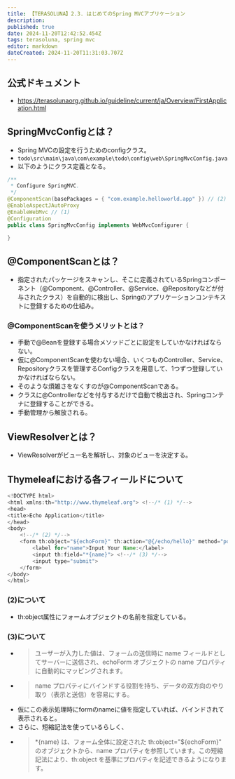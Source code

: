 ```yaml
---
title: 【TERASOLUNA】2.3. はじめてのSpring MVCアプリケーション
description: 
published: true
date: 2024-11-20T12:42:52.454Z
tags: terasoluna, spring mvc
editor: markdown
dateCreated: 2024-11-20T11:31:03.707Z
---
```


## 公式ドキュメント
- https://terasolunaorg.github.io/guideline/current/ja/Overview/FirstApplication.html

## SpringMvcConfigとは？
- Spring MVCの設定を行うためのconfigクラス。
- `todo\src\main\java\com\example\todo\config\web\SpringMvcConfig.java`
- 以下のようにクラス定義となる。
```java
/**
 * Configure SpringMVC.
 */
@ComponentScan(basePackages = { "com.example.helloworld.app" }) // (2)
@EnableAspectJAutoProxy
@EnableWebMvc // (1)
@Configuration
public class SpringMvcConfig implements WebMvcConfigurer {

}
```

## @ComponentScanとは？
- 指定されたパッケージをスキャンし、そこに定義されているSpringコンポーネント（@Component、@Controller、@Service、@Repositoryなどが付与されたクラス）を自動的に検出し、Springのアプリケーションコンテキストに登録するための仕組み。

### @ComponentScanを使うメリットとは？
- 手動で@Beanを登録する場合メソッドごとに設定をしていかなければならない。
- 仮に@ComponentScanを使わない場合、いくつものController、Service、Repositoryクラスを管理するConfigクラスを用意して、1つずつ登録していかなければならない。
- そのような煩雑さをなくすのが@ComponentScanである。
- クラスに@Controllerなどを付与するだけで自動で検出され、Springコンテナに登録することができる。
- 手動管理から解放される。

## ViewResolverとは？
- ViewResolverがビュー名を解析し、対象のビューを決定する。

## Thymeleafにおける各フィールドについて
```java
<!DOCTYPE html>
<html xmlns:th="http://www.thymeleaf.org"> <!--/* (1) */-->
<head>
<title>Echo Application</title>
</head>
<body>
    <!--/* (2) */-->
    <form th:object="${echoForm}" th:action="@{/echo/hello}" method="post">
        <label for="name">Input Your Name:</label>
        <input th:field="*{name}"> <!--/* (3) */-->
        <input type="submit">
    </form>
</body>
</html>
```
### (2)について
- th:object属性にフォームオブジェクトの名前を指定している。

### (3)について
- > ユーザーが入力した値は、フォームの送信時に name フィールドとしてサーバーに送信され、echoForm オブジェクトの name プロパティに自動的にマッピングされます。
- > name プロパティにバインドする役割を持ち、データの双方向のやり取り（表示と送信）を容易にする。
- 仮にこの表示処理時にformのnameに値を指定していれば、バインドされて表示されると。
- さらに、短縮記法を使っているらしく、
- > *{name} は、フォーム全体に設定された th:object="${echoForm}" のオブジェクトから、name プロパティを参照しています。この短縮記法により、th:object を基準にプロパティを記述できるようになります。











